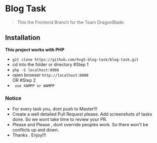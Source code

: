# Blog Task

> This the Frontend Branch for the Team DragonBlade.

## Installation
 **This project works with PHP**
* `git clone https://github.com/hng5-blog-task/blog-task.git`
* cd into the folder or directory
#Step 1
* ```php -S localhost:8000```
* open browser ``http://localhost:8000``    
OR
#Step 2
* ``` use XAMPP or WAMPP```
### Notice
* For every task you, dont push to Master!!!
* Create a well detailed Pull Request please. Add screenshots of tasks done. So we wont take time to review your PR.
* Please and Please , dont override peoples work. So there won't be conflicts up and down.
* Thanks . Enjoy!!!